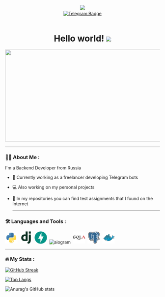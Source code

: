 <div id="header" align="center">
  <img src="https://media.giphy.com/media/JqmupuTVZYaQX5s094/giphy.gif?cid=790b7611kustormtnwdnr8vgrz6x78t0pnlcws97atzjqjx4&ep=v1_gifs_search&rid=giphy.gif&ct=g" width="100"/>

  <div id="badges">
    <a href="https://t.me/manfrommother">
      <img src="https://img.shields.io/badge/Telegram-blue?logo=telegram&logoColor=white&style=for-the-badge" alt="Telegram Badge"/>
    </a>
  </div>
<img src="https://komarev.com/ghpvc/?username=manfrommother&style=flat-square&color=blue" alt=""/>

<h1>
    Hello world!
    <img src="https://media.giphy.com/media/JsEDe5fTepBIDnaZKT/giphy.gif" width="100px"/>
  </h1>
</div>

<div align="center">
  <img src="https://media.giphy.com/media/KpACNEh8jXK2Q/giphy.gif?cid=790b7611wr3hr1k736ivshtunn69ac1e09hw83bqoizv2qfs&ep=v1_gifs_search&rid=giphy.gif&ct=g" width="600" height="300"/>
</div>

---

### :man_technologist: About Me :

I'm a Backend Developer from Russia

- :robot: Currently working as a freelancer developing Telegram bots
- :computer: Also working on my personal projects
- :file_folder: In my repositories you can find test assignments that I found on the Internet

  ---

### :hammer_and_wrench: Languages and Tools :

<div>
  <img src="https://github.com/devicons/devicon/blob/master/icons/python/python-original.svg" title="Python" alt="Python" width="40" height="40"/>&nbsp;
  <img src="https://github.com/devicons/devicon/blob/master/icons/django/django-plain.svg" title="Django" alt="Django" width="40" height="40"/>&nbsp;
  <img src="https://github.com/devicons/devicon/blob/master/icons/fastapi/fastapi-original.svg" title="FastAPI" alt="FastAPI" width="40" height="40"/>&nbsp;
  <img src="https://img.shields.io/badge/aiogram-2BBAC5?style=for-the-badge&logo=telegram&logoColor=white" title="aiogram" alt="aiogram"/>&nbsp;
  <img src="https://github.com/devicons/devicon/blob/master/icons/sqlalchemy/sqlalchemy-original.svg" title="SQLAlchemy" alt="SQLAlchemy" width="40" height="40"/>&nbsp;
  <img src="https://github.com/devicons/devicon/blob/master/icons/postgresql/postgresql-original.svg" title="PostgreSQL" alt="PostgreSQL" width="40" height="40"/>&nbsp;
  <img src="https://github.com/devicons/devicon/blob/master/icons/docker/docker-original.svg" title="Docker" alt="Docker" width="40" height="40"/>&nbsp;

---

### :fire: My Stats :

[![GitHub Streak](http://github-readme-streak-stats.herokuapp.com?user=manfrommother&theme=dark&background=000000)](https://git.io/streak-stats)

[![Top Langs](https://github-readme-stats.vercel.app/api/top-langs/?username=manfrommother&layout=compact&theme=vision-friendly-dark)](https://github.com/anuraghazra/github-readme-stats)

![Anurag's GitHub stats](https://github-readme-stats.vercel.app/api?username=manfrommother&show_icons=true&theme=tokyonight)


